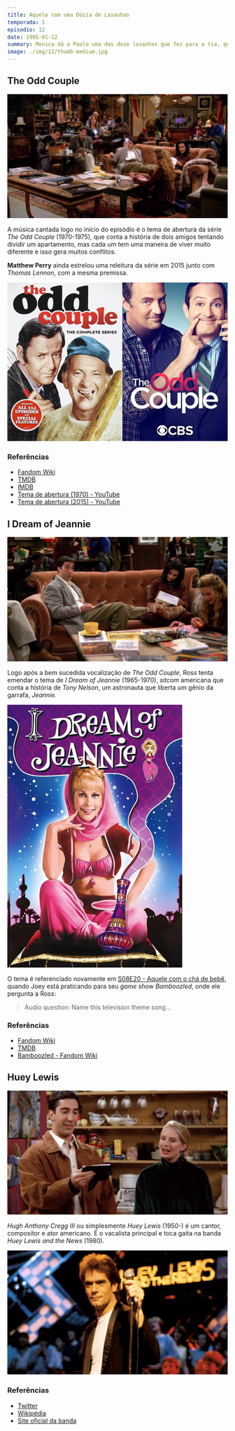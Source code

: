 ```yaml
---
title: Aquele com uma Dúzia de Lasanhas
temporada: 1
episodio: 12
date: 1995-01-12
summary: Monica dá a Paolo uma das doze lasanhas que fez para a tia, que não as quer porque elas contêm carne.
image: ./img/12/thumb-medium.jpg
---
```


## The Odd Couple

![The Odd Couple](./img/12/the-odd-couple.png)

A música cantada logo no início do episódio é o tema de abertura da série
*The Odd Couple* (1970-1975), que conta a história de dois amigos tentando dividir
um apartamento, mas cada um tem uma maneira de viver muito diferente e isso gera
muitos conflitos.

**Matthew Perry** ainda estrelou uma releitura da série em 2015 junto com *Thomas Lennon*,
com a mesma premissa.

![The Odd Couple - Poster](./img/12/the-odd-couple-poster.jpg)

### Referências

- [Fandom Wiki](https://friends.fandom.com/wiki/The_One_With_The_Dozen_Lasagnas)
- [TMDB](https://www.themoviedb.org/tv/1809-the-odd-couple)
- [IMDB](https://www.imdb.com/title/tt0065329/?ref_=tt_sims_tt)
- [Tema de abertura (1970) - YouTube](https://www.youtube.com/watch?v=kDrfHj3j398)
- [Tema de abertura (2015) - YouTube](https://www.youtube.com/watch?v=mrsj4yd_c3I)

## I Dream of Jeannie

![I Dream of Jeannie](./img/12/i-dream-of-jeannie.png)

Logo após a bem sucedida vocalização de *The Odd Couple*, Ross tenta emendar o
tema de *I Dream of Jeannie* (1965-1970), *sitcom* americana que conta a história
de *Tony Nelson*, um astronauta que liberta um gênio da garrafa, *Jeannie*.

![I Dream of Jeannie - Poster](./img/12/i-dream-of-jeannie-poster.jpg)

<cena>
    <chandler
        original="- No, no, we're done. We're done, man."
        traducao="- Não, já chega, já chega cara."
    />
</cena>

O tema é referenciado novamente em [S08E20 - Aquele com o chá de bebê](/temporada/8/episodio/20/),
quando Joey está praticando para seu *game show Bamboozled*, onde ele pergunta a Ross:

> Audio question: Name this television theme song...

### Referências

- [Fandom Wiki](https://friends.fandom.com/wiki/The_One_With_The_Dozen_Lasagnas)
- [TMDB](https://www.themoviedb.org/tv/1660-i-dream-of-jeannie)
- [Bamboozled - Fandom Wiki](https://friends.fandom.com/wiki/Bamboozled)

## Huey Lewis

![Huey Lewis](./img/12/huey-lewis.png)

<cena>
    <ross
      original="- Hey. When did you and Susan meet Huey Lewis?"
      traducao="- Quando vocês conheceram Huey Lewis?"
    />
    <carol
      original="- Uh, that's our friend Tanya."
      traducao="- Essa é nossa amiga Tanya."
    />
    <ross
      original="- Of course it's your friend Tanya."
      traducao="- Claro que é sua amiga Tanya."
    />
</cena>

*Hugh Anthony Cregg III* ou simplesmente *Huey Lewis* (1950-) é um cantor, compositor e
ator americano. É o vacalista principal e toca gaita na banda *Huey Lewis and the News*
(1980).

![Huey Lewis and the News](./img/12/huey-lewis-and-the-news.jpeg)

### Referências

- [Twitter](https://twitter.com/HueyLewisNews)
- [Wikipédia](https://en.wikipedia.org/wiki/Huey_Lewis)
- [Site oficial da banda](http://www.hueylewisandthenews.com/)
